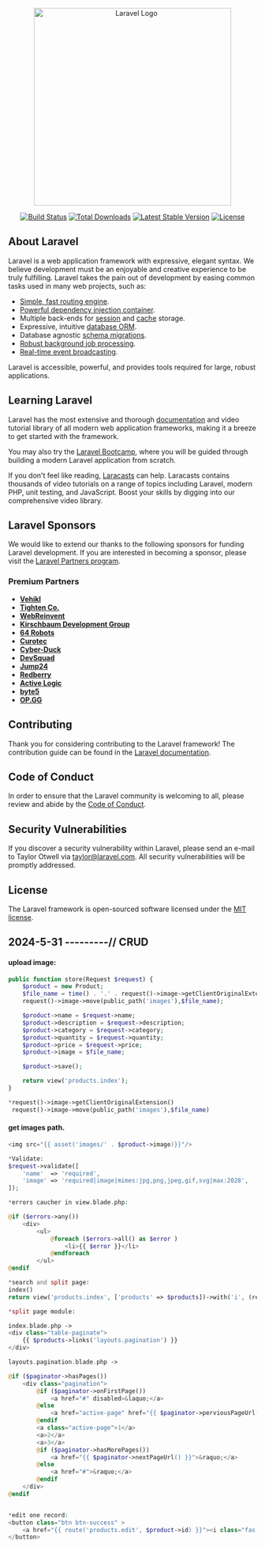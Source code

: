 <p align="center"><a href="https://laravel.com" target="_blank"><img src="https://raw.githubusercontent.com/laravel/art/master/logo-lockup/5%20SVG/2%20CMYK/1%20Full%20Color/laravel-logolockup-cmyk-red.svg" width="400" alt="Laravel Logo"></a></p>

<p align="center">
<a href="https://github.com/laravel/framework/actions"><img src="https://github.com/laravel/framework/workflows/tests/badge.svg" alt="Build Status"></a>
<a href="https://packagist.org/packages/laravel/framework"><img src="https://img.shields.io/packagist/dt/laravel/framework" alt="Total Downloads"></a>
<a href="https://packagist.org/packages/laravel/framework"><img src="https://img.shields.io/packagist/v/laravel/framework" alt="Latest Stable Version"></a>
<a href="https://packagist.org/packages/laravel/framework"><img src="https://img.shields.io/packagist/l/laravel/framework" alt="License"></a>
</p>

## About Laravel

Laravel is a web application framework with expressive, elegant syntax. We believe development must be an enjoyable and creative experience to be truly fulfilling. Laravel takes the pain out of development by easing common tasks used in many web projects, such as:

- [Simple, fast routing engine](https://laravel.com/docs/routing).
- [Powerful dependency injection container](https://laravel.com/docs/container).
- Multiple back-ends for [session](https://laravel.com/docs/session) and [cache](https://laravel.com/docs/cache) storage.
- Expressive, intuitive [database ORM](https://laravel.com/docs/eloquent).
- Database agnostic [schema migrations](https://laravel.com/docs/migrations).
- [Robust background job processing](https://laravel.com/docs/queues).
- [Real-time event broadcasting](https://laravel.com/docs/broadcasting).

Laravel is accessible, powerful, and provides tools required for large, robust applications.

## Learning Laravel

Laravel has the most extensive and thorough [documentation](https://laravel.com/docs) and video tutorial library of all modern web application frameworks, making it a breeze to get started with the framework.

You may also try the [Laravel Bootcamp](https://bootcamp.laravel.com), where you will be guided through building a modern Laravel application from scratch.

If you don't feel like reading, [Laracasts](https://laracasts.com) can help. Laracasts contains thousands of video tutorials on a range of topics including Laravel, modern PHP, unit testing, and JavaScript. Boost your skills by digging into our comprehensive video library.

## Laravel Sponsors

We would like to extend our thanks to the following sponsors for funding Laravel development. If you are interested in becoming a sponsor, please visit the [Laravel Partners program](https://partners.laravel.com).

### Premium Partners

- **[Vehikl](https://vehikl.com/)**
- **[Tighten Co.](https://tighten.co)**
- **[WebReinvent](https://webreinvent.com/)**
- **[Kirschbaum Development Group](https://kirschbaumdevelopment.com)**
- **[64 Robots](https://64robots.com)**
- **[Curotec](https://www.curotec.com/services/technologies/laravel/)**
- **[Cyber-Duck](https://cyber-duck.co.uk)**
- **[DevSquad](https://devsquad.com/hire-laravel-developers)**
- **[Jump24](https://jump24.co.uk)**
- **[Redberry](https://redberry.international/laravel/)**
- **[Active Logic](https://activelogic.com)**
- **[byte5](https://byte5.de)**
- **[OP.GG](https://op.gg)**

## Contributing

Thank you for considering contributing to the Laravel framework! The contribution guide can be found in the [Laravel documentation](https://laravel.com/docs/contributions).

## Code of Conduct

In order to ensure that the Laravel community is welcoming to all, please review and abide by the [Code of Conduct](https://laravel.com/docs/contributions#code-of-conduct).

## Security Vulnerabilities

If you discover a security vulnerability within Laravel, please send an e-mail to Taylor Otwell via [taylor@laravel.com](mailto:taylor@laravel.com). All security vulnerabilities will be promptly addressed.

## License

The Laravel framework is open-sourced software licensed under the [MIT license](https://opensource.org/licenses/MIT).

## 2024-5-31 ---------// CRUD

#### upload image:

```PHP
public function store(Request $request) {
    $product = new Product;
    $file_name = time() . '.' . request()->image->getClientOriginalExtension();
    request()->image->move(public_path('images'),$file_name);

    $product->name = $request->name;
    $product->description = $request->description;
    $product->category = $request->category;
    $product->quantity = $request->quantity;
    $product->price = $request->price;
    $product->image = $file_name;

    $product->save();

    return view('products.index');
}

*request()->image->getClientOriginalExtension()
 request()->image->move(public_path('images'),$file_name)
```
#### get images path.
```PHP
<img src="{{ asset('images/' . $product->image)}}"/>

*Validate:
$request->validate([
    'name'  => 'required',
    'image' => 'required|image|mimes:jpg,png,jpeg,gif,svg|max:2028',
]);

*errors caucher in view.blade.php:

@if ($errors->any())
    <div>
        <ul>
            @foreach ($errors->all() as $error )
                <li>{{ $error }}</li>
            @endforeach
        </ul>
@endif

*search and split page:
index()
return view('products.index', ['products' => $products])->with('i', (request()->input('page',1) -1) * 5);

*split page module:

index.blade.php ->
<div class="table-paginate">
    {{ $products->links('layouts.pagination') }}
</div>

layouts.pagination.blade.php ->

@if ($paginator->hasPages())
    <div class="pagination">
        @if ($paginator->onFirstPage())
            <a href="#" disabled>&laquo;</a>
        @else
            <a href="active-page" href="{{ $paginator->perviousPageUrl() }}">&laquo;</a>
        @endif
        <a class="active-page">1</a>
        <a>2</a>
        <a>3</a>
        @if ($paginator->hasMorePages())
            <a href="{{ $paginator->nextPageUrl() }}">&raquo;</a>
        @else
            <a href="#">&raquo;</a>
        @endif
    </div>
@endif


*edit one record:
<button class="btn btn-success" >
    <a href="{{ route('products.edit', $product->id) }}"><i class="fas fa-pencil-alt" >Edit</i></a>
</button>

```

































































